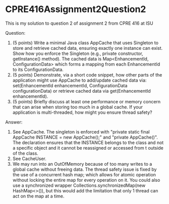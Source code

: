# CPRE416Assignment2Question2
This is my solution to question 2 of assignment 2 from CPRE 416 at ISU


Question:
1. (5 points) Write a minimal Java class AppCache that uses Singleton to store and retrieve cached data,
ensuring exactly one instance can exist. Show how you enforce the Singleton (e.g., private constructor,
getInstance() method). The cached data is Map<EnhancementId, ConfigurationData> which forms
a mapping from each EnhancementId to its ConfigurationData.
2. (5 points) Demonstrate, via a short code snippet, how other parts of the application might use
AppCache to add/update cached data via: set(EnhancementId enhancementId, ConfigurationData
configurationData) or retrieve cached data via get(EnhancementId enhancementId).
3. (5 points) Briefly discuss at least one performance or memory concern that can arise when storing too
much in a global cache. If your application is multi-threaded, how might you ensure thread safety?

Answer:
1. See AppCache. The singleton is enforced with "private static final AppCache INSTANCE = new AppCache();"  and "private AppCache()".  The declaration ensures that the INSTANCE belongs to the class and not a specific object and it cannot be reassigned or accessed from t outside of the class.
2. See CacheUser.
3. We may run into an OutOfMemory because of too many writes to a global cache without freeing data.  The thread safety issue is fixed by the use of a concurrent hash map; which allows for atomic operation without locking the entire map for every operation on it.  You could also use a synchronized wrapper Collections.synchronizedMap(new HashMap<>()), but this would add the limitation that only 1 thread can act on the map at a time.
